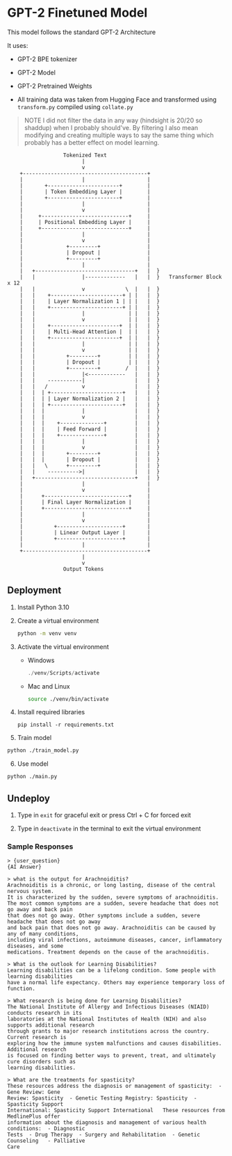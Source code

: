 # GPT-2 Finetuned Model

This model follows the standard GPT-2 Architecture

It uses:

- GPT-2 BPE tokenizer 

- GPT-2 Model

- GPT-2 Pretrained Weights

- All training data was taken from Hugging Face and transformed using `transform.py` compiled using `collate.py`

> NOTE
> I did not filter the data in any way (hindsight is 20/20 so shaddup) when I probably should've.
> By filtering I also mean modifying and creating multiple ways to say the same thing which probably has a better effect on model learning.

```
                  Tokenized Text
                        |
                        v
    +----------------------------------------+
    |                   |                    |
    |       +-----------------------+        |
    |       | Token Embedding Layer |        |
    |       +-----------------------+        |
    |                   |                    |
    |                   v                    |
    |     +----------------------------+     |
    |     | Positional Embedding Layer |     |
    |     +----------------------------+     |
    |                   |                    |
    |                   v                    |
    |              +---------+               |
    |              | Dropout |               |
    |              +---------+               |
    |                   |                    |
    |   +--------------------------------+   |  }
    |   |               |-------------   |   |  }   Transformer Block x 12
    |   |               v             \  |   |  }
    |   |    +-----------------------+ | |   |  }
    |   |    | Layer Normalization 1 | | |   |  }
    |   |    +-----------------------+ | |   |  }
    |   |               |              | |   |  }
    |   |               v              | |   |  }
    |   |    +----------------------+  | |   |  }
    |   |    | Multi-Head Attention |  | |   |  }
    |   |    +----------------------+  | |   |  }
    |   |               |              | |   |  }
    |   |               v              | |   |  }
    |   |          +---------+         | |   |  }
    |   |          | Dropout |         | |   |  }
    |   |          +---------+        /  |   |  }
    |   |               |<------------   |   |  }
    |   |    -----------|                |   |  }
    |   |   /           v                |   |  }
    |   |  | +-----------------------+   |   |  }
    |   |  | | Layer Normalization 2 |   |   |  }
    |   |  | +-----------------------+   |   |  }
    |   |  |            |                |   |  }
    |   |  |            v                |   |  }
    |   |  |    +--------------+         |   |  }
    |   |  |    | Feed Forward |         |   |  }
    |   |  |    +--------------+         |   |  }
    |   |  |            |                |   |  }
    |   |  |            v                |   |  }
    |   |  |       +---------+           |   |  }
    |   |  |       | Dropout |           |   |  }
    |   |   \      +---------+           |   |  }
    |   |    ---------->|                |   |  }
    |   +--------------------------------+   |  }
    |                   |                    |
    |                   v                    |
    |      +---------------------------+     |
    |      | Final Layer Normalization |     |
    |      +---------------------------+     |
    |                   |                    |
    |                   v                    |
    |          +---------------------+       |
    |          | Linear Output Layer |       |
    |          +---------------------+       |
    |                   |                    |
    +----------------------------------------+
                        |
                        v
                  Output Tokens
```

## Deployment

1. Install Python 3.10

2. Create a virtual environment

    ```bash
    python -m venv venv
    ```

3. Activate the virtual environment

    - Windows
        ```Powershell
        ./venv/Scripts/activate
        ```
    - Mac and Linux
        ```bash
        source ./venv/bin/activate
        ```
4. Install required libraries

    ```
    pip install -r requirements.txt
    ```

5. Train model

```bash
python ./train_model.py
```

6. Use model

```bash
python ./main.py
```

## Undeploy

1. Type in `exit` for graceful exit or press Ctrl + C for forced exit

2. Type in `deactivate` in the terminal to exit the virtual environment

### Sample Responses

```
> {user_question}
{AI Answer}
```

```
> what is the output for Arachnoiditis?
Arachnoiditis is a chronic, or long lasting, disease of the central nervous system. 
It is characterized by the sudden, severe symptoms of arachnoiditis. 
The most common symptoms are a sudden, severe headache that does not go away and back pain 
that does not go away. Other symptoms include a sudden, severe headache that does not go away
and back pain that does not go away. Arachnoiditis can be caused by any of many conditions, 
including viral infections, autoimmune diseases, cancer, inflammatory diseases, and some 
medications. Treatment depends on the cause of the arachnoiditis.
```

```
> What is the outlook for Learning Disabilities?
Learning disabilities can be a lifelong condition. Some people with learning disabilities 
have a normal life expectancy. Others may experience temporary loss of function.
```

```
> What research is being done for Learning Disabilities?
The National Institute of Allergy and Infectious Diseases (NIAID) conducts research in its 
laboratories at the National Institutes of Health (NIH) and also supports additional research
through grants to major research institutions across the country. Current research is 
exploring how the immune system malfunctions and causes disabilities. Additional research 
is focused on finding better ways to prevent, treat, and ultimately cure disorders such as 
learning disabilities.
```

```
> What are the treatments for spasticity?  
These resources address the diagnosis or management of spasticity:  - Gene Review: Gene 
Review: Spasticity  - Genetic Testing Registry: Spasticity  - Spasticity Support 
International: Spasticity Support International   These resources from MedlinePlus offer 
information about the diagnosis and management of various health conditions:  - Diagnostic 
Tests  - Drug Therapy  - Surgery and Rehabilitation  - Genetic Counseling   - Palliative 
Care
```
